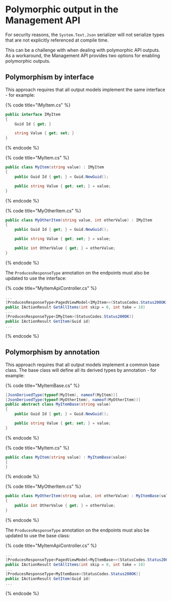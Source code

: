 ﻿---
description: How to support polymorphic outputs from custom Management APIs
---

# Polymorphic output in the Management API

For security reasons, the `System.Text.Json` serializer will not serialize types that are not explicitly referenced at compile time.

This can be a challenge with when dealing with polymorphic API outputs. As a workaround, the Management API provides two options for enabling polymorphic outputs.

## Polymorphism by interface

This approach requires that all output models implement the same interface - for example:

{% code title="IMyItem.cs" %}
```csharp
public interface IMyItem
{
    Guid Id { get; }

    string Value { get; set; }
}
```
{% endcode %}

{% code title="MyItem.cs" %}
```csharp
public class MyItem(string value) : IMyItem
{
    public Guid Id { get; } = Guid.NewGuid();

    public string Value { get; set; } = value;
}
```
{% endcode %}

{% code title="MyOtherItem.cs" %}
```csharp
public class MyOtherItem(string value, int otherValue) : IMyItem
{
    public Guid Id { get; } = Guid.NewGuid();

    public string Value { get; set; } = value;

    public int OtherValue { get; } = otherValue;
}
```
{% endcode %}

The `ProducesResponseType` annotation on the endpoints must also be updated to use the interface:

{% code title="MyItemApiController.cs" %}
```csharp
...
[ProducesResponseType<PagedViewModel<IMyItem>>(StatusCodes.Status200OK)]
public IActionResult GetAllItems(int skip = 0, int take = 10)
...
[ProducesResponseType<IMyItem>(StatusCodes.Status200OK)]
public IActionResult GetItem(Guid id)
...
```
{% endcode %}

## Polymorphism by annotation

This approach requires that all output models implement a common base class. The base class will define all its derived types by annotation - for example:

{% code title="MyItemBase.cs" %}
```csharp
[JsonDerivedType(typeof(MyItem), nameof(MyItem))]
[JsonDerivedType(typeof(MyOtherItem), nameof(MyOtherItem))]
public abstract class MyItemBase(string value)
{
    public Guid Id { get; } = Guid.NewGuid();

    public string Value { get; set; } = value;
}
```
{% endcode %}

{% code title="MyItem.cs" %}
```csharp
public class MyItem(string value) : MyItemBase(value)
{
}

```
{% endcode %}

{% code title="MyOtherItem.cs" %}
```csharp
public class MyOtherItem(string value, int otherValue) : MyItemBase(value)
{
    public int OtherValue { get; } = otherValue;
}

```
{% endcode %}

The `ProducesResponseType` annotation on the endpoints must also be updated to use the base class:


{% code title="MyItemApiController.cs" %}
```csharp
...
[ProducesResponseType<PagedViewModel<MyItemBase>>(StatusCodes.Status200OK)]
public IActionResult GetAllItems(int skip = 0, int take = 10)
...
[ProducesResponseType<MyItemBase>(StatusCodes.Status200OK)]
public IActionResult GetItem(Guid id)
...
```
{% endcode %}
